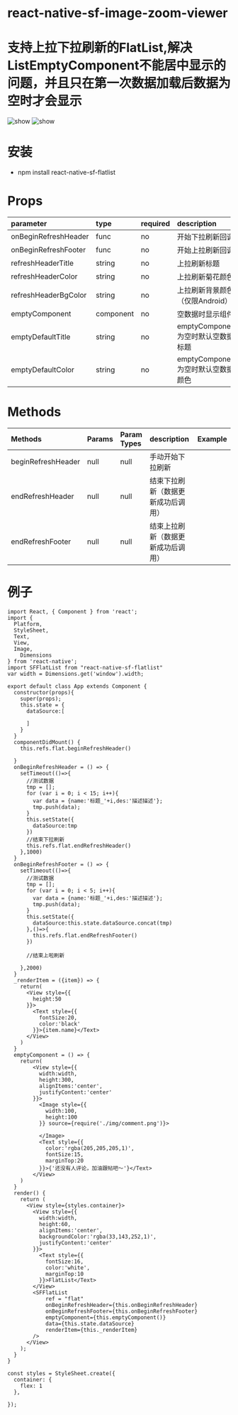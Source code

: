# react-native-sf-image-zoom-viewer


# 支持上拉下拉刷新的FlatList,解决ListEmptyComponent不能居中显示的问题，并且只在第一次数据加载后数据为空时才会显示


![show](./show1.gif)   ![show](./show2.gif)


# 安装
* npm install react-native-sf-flatlist


# Props
|  parameter  |  type  |  required  |   description  |  default  |
|:-----|:-----|:-----|:-----|:-----|
|onBeginRefreshHeader|func|no|开始下拉刷新回调|null|
|onBeginRefreshFooter|func|no|开始上拉刷新回调|null|
|refreshHeaderTitle|string|no|上拉刷新标题|null|
|refreshHeaderColor|string|no|上拉刷新菊花颜色|null|
|refreshHeaderBgColor|string|no|上拉刷新背景颜色（仅限Android）|null|
|emptyComponent|component|no|空数据时显示组件|null|
|emptyDefaultTitle|string|no|emptyComponent为空时默认空数据标题|'没有数据'|
|emptyDefaultColor|string|no|emptyComponent为空时默认空数据颜色|'rgba(200,200,200,1)'|


# Methods
|  Methods  |  Params  |  Param Types  |   description  |  Example  |
|:-----|:-----|:-----|:-----|:-----|
|beginRefreshHeader|null|null|手动开始下拉刷新||
|endRefreshHeader|null|null|结束下拉刷新（数据更新成功后调用）||
|endRefreshFooter|null|null|结束上拉刷新（数据更新成功后调用）||


# 例子
```
import React, { Component } from 'react';
import {
  Platform,
  StyleSheet,
  Text,
  View,
  Image,
    Dimensions
} from 'react-native';
import SFFlatList from "react-native-sf-flatlist"
var width = Dimensions.get('window').width;

export default class App extends Component {
  constructor(props){
    super(props);
    this.state = {
      dataSource:[

      ]
    }
  }
  componentDidMount() {
    this.refs.flat.beginRefreshHeader()

  }
  onBeginRefreshHeader = () => {
    setTimeout(()=>{
      //测试数据
      tmp = [];
      for (var i = 0; i < 15; i++){
        var data = {name:'标题_'+i,des:'描述描述'};
        tmp.push(data);
      }
      this.setState({
        dataSource:tmp
      })
      //结束下拉刷新
      this.refs.flat.endRefreshHeader()
    },1000)
  }
  onBeginRefreshFooter = () => {
    setTimeout(()=>{
      //测试数据
      tmp = [];
      for (var i = 0; i < 5; i++){
        var data = {name:'标题_'+i,des:'描述描述'};
        tmp.push(data);
      }
      this.setState({
        dataSource:this.state.dataSource.concat(tmp)
      },()=>{
        this.refs.flat.endRefreshFooter()
      })

      //结束上啦刷新

    },2000)
  }
  _renderItem = ({item}) => {
    return(
      <View style={{
        height:50
      }}>
        <Text style={{
          fontSize:20,
          color:'black'
        }}>{item.name}</Text>
      </View>
    )
  }
  emptyComponent = () => {
    return(
        <View style={{
          width:width,
          height:300,
          alignItems:'center',
          justifyContent:'center'
        }}>
          <Image style={{
            width:100,
            height:100
          }} source={require('./img/comment.png')}>

          </Image>
          <Text style={{
            color:'rgba(205,205,205,1)',
            fontSize:15,
            marginTop:20
          }}>{'还没有人评论，加油跟帖吧～'}</Text>
        </View>
    )
  }
  render() {
    return (
      <View style={styles.container}>
        <View style={{
          width:width,
          height:60,
          alignItems:'center',
          backgroundColor:'rgba(33,143,252,1)',
          justifyContent:'center'
        }}>
          <Text style={{
            fontSize:16,
            color:'white',
            marginTop:10
          }}>FlatList</Text>
        </View>
        <SFFlatList
            ref = "flat"
            onBeginRefreshHeader={this.onBeginRefreshHeader}
            onBeginRefreshFooter={this.onBeginRefreshFooter}
            emptyComponent={this.emptyComponent()}
            data={this.state.dataSource}
            renderItem={this._renderItem}
        />
      </View>
    );
  }
}

const styles = StyleSheet.create({
  container: {
    flex: 1
  },

});


```
